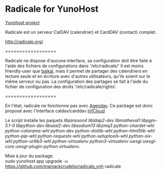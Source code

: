 Radicale for YunoHost
==================

[Yunohost project](https://yunohost.org/#/)

Radicale est un serveur CalDAV (calendrier) et CardDAV (contact) complet.

http://radicale.org/

==================

Radicale ne dispose d'aucune interface, sa configuration doit être faite à l'aide des fichiers de configurations dans '/etc/radicale/'
Il est moins friendly-user que [baikal](https://github.com/julienmalik/baikal_ynh), mais il permet de partager des calendriers en lecture seule et en écriture avec d'autres utilisateurs, qu'ils soient sur le même serveur ou pas.
La configuration des partages se fait à l'aide du fichier de configuration des droits '/etc/radicale/rights'.

==================

En l'état, radicale ne fonctionne pas avec [Agendav](https://github.com/julienmalik/agendav_ynh). Ce package est donc proposé avec l'interface caldav/carddav [InfCloud](https://www.inf-it.com/open-source/clients/infcloud/)

Le script installe les paquets *libjansson4* *libldap2-dev* *libmatheval1* *libpgm-5.1-0* *libpython-dev* *libsasl2-dev* *libsodium13* *libzmq3* *python-chardet-whl* *python-colorama-whl* *python-dev* *python-distlib-whl* *python-html5lib-whl* *python-pip-whl* *python-requests-whl* *python-setuptools-whl* *python-six-whl* *python-urllib3-whl* *python-virtualenv* *python3-virtualenv* *uwsgi* *uwsgi-core* *uwsgi-plugin-python* *virtualenv*.

Mise à jour du package:  
sudo yunohost app upgrade -u https://github.com/maniackcrudelis/radicale_ynh radicale
